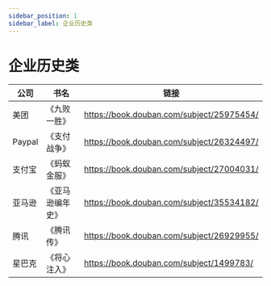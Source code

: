 ```yaml
---
sidebar_position: 1
sidebar_label: 企业历史类
---
```


# 企业历史类

| 公司 | 书名 | 链接 |
| --- | --- | --- |
| 美团 | 《九败一胜》 | https://book.douban.com/subject/25975454/ |
| Paypal | 《支付战争》 | https://book.douban.com/subject/26324497/ |
| 支付宝 | 《蚂蚁金服》 | https://book.douban.com/subject/27004031/ |
| 亚马逊 | 《亚马逊编年史》 | https://book.douban.com/subject/35534182/ |
| 腾讯 | 《腾讯传》 | https://book.douban.com/subject/26929955/ |
| 星巴克 | 《将心注入》 | https://book.douban.com/subject/1499783/ |
